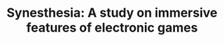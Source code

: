 ---
title: "Synesthesia: A study on immersive features of electronic games"
style: fill
color: light
description: Journal on Interactive Systems.
external_url: https://sol.sbc.org.br/journals/index.php/jis/article/download/700/695/830
---